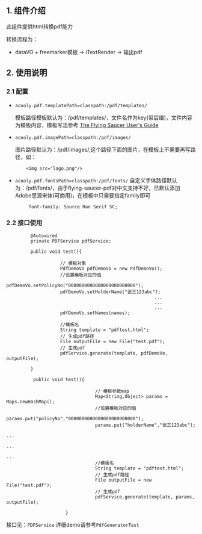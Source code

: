 ## 1. 组件介绍

此组件提供html转换pdf能力

转换流程为：

* dataVO + freemarker模板 -> iTextRender -> 输出pdf

## 2. 使用说明


### 2.1 配置

* `acooly.pdf.templatePath=classpath:/pdf/templates/`

    模板路径模板默认为：/pdf/templates/，文件名作为key(带后缀)，文件内容为模板内容，模板写法参考
    [The Flying Saucer User's Guide](https://flyingsaucerproject.github.io/flyingsaucer/r8/guide/users-guide-R8.html)
    
* `acooly.pdf.imagePath=classpath:/pdf/images/`

    图片路径默认为：/pdf/images/,这个路径下面的图片，在模板上不需要再写路径，如：

          <img src="logo.png"/>

* `acooly.pdf.fontsPath=classpath:/pdf/fonts/` 
    自定义字体路径默认为：/pdf/fonts/，由于flying-saucer-pdf对中文支持不好，已默认添加Adobe思源宋体(可商用)，在模板中只需要指定family即可

           font-family: Source Han Serif SC;

### 2.2 接口使用


             @Autowired
             private PDFService pdfService;
            
             public void test(){
            
                        // 模板对象
                        PdfDemoVo pdfDemoVo = new PdfDemoVo();
                        //设置模板对应的值
                        pdfDemoVo.setPolicyNo("0000000000000000000000000");
                        pdfDemoVo.setHolderName("张三123abc");
                                                           ...
                                                           ...
                                                           ...
                        pdfDemoVo.setNames(names);
            
                        //模板名
                        String template = "pdftest.html";
                        // 生成pdf路径
                        File outputFile = new File("test.pdf");
                        // 生成pdf
                        pdfService.generate(template, pdfDemoVo, outputFile);
            
             }

              public void test(){

                                     // 模板参数map
                                     Map<String,Object> params = Maps.newHashMap();
                                     //设置模板对应的值
                                     params.put("policyNo","0000000000000000000000000");
                                     params.put("holderName","张三123abc");
                                                                        ...
                                                                        ...
                                                                        ...
                                     //模板名
                                     String template = "pdftest.html";
                                     // 生成pdf路径
                                     File outputFile = new File("test.pdf");
                                     // 生成pdf
                                     pdfService.generate(template, params, outputFile);

                          }


接口见：`PDFService`
详细demo请参考`PdfGeneratorTest`